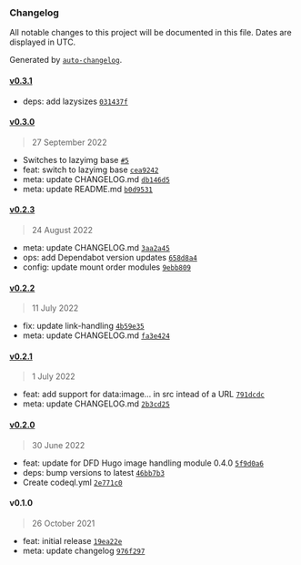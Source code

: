 ### Changelog

All notable changes to this project will be documented in this file. Dates are displayed in UTC.

Generated by [`auto-changelog`](https://github.com/CookPete/auto-changelog).

#### [v0.3.1](https://github.com/h-enk/hyas-images/compare/v0.3.0...v0.3.1)

- deps: add lazysizes [`031437f`](https://github.com/h-enk/hyas-images/commit/031437f1338e67317e27db8f64bbbb6fce31104d)

#### [v0.3.0](https://github.com/h-enk/hyas-images/compare/v0.2.3...v0.3.0)

> 27 September 2022

- Switches to lazyimg base [`#5`](https://github.com/h-enk/hyas-images/pull/5)
- feat: switch to lazyimg base [`cea9242`](https://github.com/h-enk/hyas-images/commit/cea9242a08003d57d50cfd8b9f628a1169937fbc)
- meta: update CHANGELOG.md [`db146d5`](https://github.com/h-enk/hyas-images/commit/db146d5593d64849ae2d60b3266061cf0b4724e8)
- meta: update README.md [`b0d9531`](https://github.com/h-enk/hyas-images/commit/b0d9531d210ea2ade0c1cac25d172eeaff7d6bb6)

#### [v0.2.3](https://github.com/h-enk/hyas-images/compare/v0.2.2...v0.2.3)

> 24 August 2022

- meta: update CHANGELOG.md [`3aa2a45`](https://github.com/h-enk/hyas-images/commit/3aa2a45ae12814ba94e6a6c3a8c6fa2f86870524)
- ops: add Dependabot version updates [`658d8a4`](https://github.com/h-enk/hyas-images/commit/658d8a49a2a8164314d7b99e2d281e40883c31b4)
- config: update mount order modules [`9ebb809`](https://github.com/h-enk/hyas-images/commit/9ebb8093e28dc70b5636f3e1d7887f1bc321048a)

#### [v0.2.2](https://github.com/h-enk/hyas-images/compare/v0.2.1...v0.2.2)

> 11 July 2022

- fix: update link-handling [`4b59e35`](https://github.com/h-enk/hyas-images/commit/4b59e35ed69f8dea62718c9133e33b609f46bd95)
- meta: update CHANGELOG.md [`fa3e424`](https://github.com/h-enk/hyas-images/commit/fa3e424c7c5a205d5d64c371d85b91685aee0e5a)

#### [v0.2.1](https://github.com/h-enk/hyas-images/compare/v0.2.0...v0.2.1)

> 1 July 2022

- feat: add support for data:image... in src intead of a URL [`791dcdc`](https://github.com/h-enk/hyas-images/commit/791dcdca6fe17c6af1df9b26dd1605741d869882)
- meta: update CHANGELOG.md [`2b3cd25`](https://github.com/h-enk/hyas-images/commit/2b3cd25046a152a3b9cdca4d89f865d2e136d4de)

#### [v0.2.0](https://github.com/h-enk/hyas-images/compare/v0.1.0...v0.2.0)

> 30 June 2022

- feat: update for DFD Hugo image handling module 0.4.0 [`5f9d0a6`](https://github.com/h-enk/hyas-images/commit/5f9d0a69b49b4bb43427e850815597e3aa8d0e8d)
- deps: bump versions to latest [`46bb7b3`](https://github.com/h-enk/hyas-images/commit/46bb7b32d5a8e6b107639c3b4c9f15fe81710579)
- Create codeql.yml [`2e771c0`](https://github.com/h-enk/hyas-images/commit/2e771c04b6ada3bbdafad1d85181dc7df902a4c2)

#### v0.1.0

> 26 October 2021

- feat: initial release [`19ea22e`](https://github.com/h-enk/hyas-images/commit/19ea22e79ae0cd29da9be14398a1ca192324953c)
- meta: update changelog [`976f297`](https://github.com/h-enk/hyas-images/commit/976f2975b20e452ace8eea3695dcf9b0d6a2eedf)

